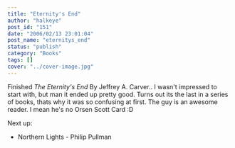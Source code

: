 ```yaml
---
title: "Eternity's End"
author: "halkeye"
post_id: "151"
date: "2006/02/13 23:01:04"
post_name: "eternitys_end"
status: "publish"
category: "Books"
tags: []
cover: "../cover-image.jpg"
---
```


Finished _The Eternity's End_ By Jeffrey A. Carver.. I wasn't impressed to start with, but man it ended up pretty good. Turns out its the last in a series of books, thats why it was so confusing at first. The guy is an awesome reader. I mean he's no Orsen Scott Card :D

Next up:  

* Northern Lights - Philip Pullman
